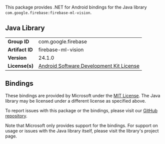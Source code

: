 This package provides .NET for Android bindings for the Java library `com.google.firebase:firebase-ml-vision`.

## Java Library

| | |
|-|-|
| **Group ID** | com.google.firebase |
| **Artifact ID** | firebase-ml-vision |
| **Version** | 24.1.0 |
| **License(s)** | [Android Software Development Kit License](https://developer.android.com/studio/terms.html) |

## Bindings

These bindings are provided by Microsoft under the [MIT License](https://opensource.org/licenses/MIT). The Java
library may be licensed under a different license as specified above.

To report issues with this package or the bindings, please visit our [GitHub repository](https://aka.ms/android-libraries).

Note that Microsoft only provides support for the bindings. For support on
usage or issues with the Java library itself, please visit the library's project page.
